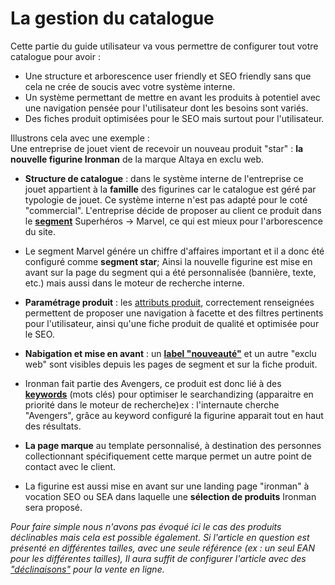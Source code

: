 # La gestion du catalogue

Cette partie du guide utilisateur va vous permettre de configurer tout votre catalogue pour avoir : 
- Une structure et arborescence user friendly et SEO friendly sans que cela ne crée de soucis avec votre système interne.
- Un système permettant de mettre en avant les produits à potentiel avec une navigation pensée pour l'utilisateur dont les besoins sont variés.
- Des fiches produit optimisées pour le SEO mais surtout pour l'utilisateur. 

Illustrons cela avec une exemple :  
Une entreprise de jouet vient de recevoir un nouveau produit "star" : **la nouvelle figurine Ironman** de la marque Altaya en exclu web.

- **Structure de catalogue** : dans le système interne de l'entreprise ce jouet appartient à la **famille** des figurines car le catalogue est géré par typologie de jouet. Ce système interne n'est pas adapté pour le coté "commercial". L'entreprise décide de proposer au client ce produit  dans le [**segment**](https://aide.altazion.com/fr-fr/guide/referencer/segments/index.html) Superhéros -> Marvel, ce qui est mieux pour l'arborescence du site.
- Le segment Marvel génére un chiffre d'affaires important et il a donc été configuré comme **segment star**; Ainsi la nouvelle figurine est mise en avant sur la page du segment qui a été personnalisée (bannière, texte, etc.) mais aussi dans le moteur de recherche interne.
- **Paramétrage produit** : les [attributs produit](https://aide.altazion.com/fr-fr\guide\referencer\attributs.html), correctement renseignées permettent de proposer une navigation à facette et des filtres pertinents pour l'utilisateur, ainsi qu'une fiche produit de qualité et optimisée pour le SEO. 
- **Nabigation et mise en avant** : un [**label "nouveauté"**](https://aide.altazion.com/fr-fr\guide\referencer\tag-label.html) et un autre "exclu web" sont visibles depuis les pages de segment et sur la fiche produit.
- Ironman fait partie des Avengers, ce produit est donc lié à des [**keywords**](https://aide.altazion.com/fr-fr\guide\referencer\Keywords.html) (mots clés) pour optimiser le searchandizing (apparaitre en priorité dans le moteur de recherche)ex : l'internaute cherche "Avengers", grâce au keyword configuré la figurine apparait tout en haut des résultats.

- **La page marque** au template personnalisé, à destination des personnes collectionnant spécifiquement cette marque permet un autre point de contact avec le client. 
- La figurine est aussi mise en avant sur une landing page "ironman" à vocation SEO ou SEA dans laquelle une **sélection de produits** Ironman sera proposé.

_Pour faire simple nous n'avons pas évoqué ici le cas des produits déclinables mais cela est possible également.
Si l'article en question est présenté en différentes tailles, avec une seule référence (ex : un seul EAN pour les différentes tailles), Il aura suffit de configurer l'article avec des ["déclinaisons"](https://aide.altazion.com\fr-fr\guide\referencer\articles\declinables.html) pour la vente en ligne._




